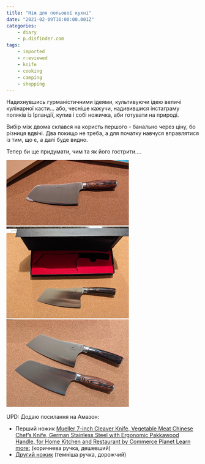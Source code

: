 ```yaml
---
title: "Ніж для польової кухні"
date: "2021-02-09T16:00:00.001Z"
categories:
    - diary
    - p.disfinder.com
tags:
    - imported
    - r:eviewed
    - knife
    - cooking
    - camping
    - shopping
---
```


Надихнувшись гурманістичними ідеями, культивуючи ідею величі кулінарної касти... або, чесніше кажучи, надивившися інстаграму поляків із Ірландії, купив і собі ножичка, аби готувати на природі.
<!--more-->

Вибір між двома склався на користь першого \- банально через ціну, бо різниця вдвічі. Два покищо не треба, а для початку навчуся вправлятися із тим, що є, а далі буде видно.

Тепер би ще придумати, чим та як його гострити....  

[![knife](thumb_00.jpg)](img00.jpg)
![knife](image.png)
[![knife](thumb_01.jpg)](img01.jpg)

UPD: Додаю посилання на Амазон:

- Перший ножик [Mueller 7-inch Cleaver Knife, Vegetable Meat Chinese Chef’s Knife, German Stainless Steel with Ergonomic Pakkawood Handle, for Home Kitchen and Restaurant by Commerce Planet Learn more:](https://www.amazon.com/dp/B08BX7136Z/ref=cm_sw_em_r_mt_dp_QJC62R5JA1AM4TT900Q7?_encoding=UTF8&psc=1) (коричнева ручка, дешевший)
- [Другий ножик](https://www.amazon.com/dp/B08KD27THM/ref=cm_sw_em_r_mt_dp_7D7VZHEM5XJ8WZ7G56QN?_encoding=UTF8&psc=1) (темніша ручка, дорожчий)
